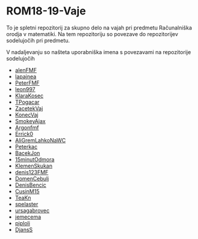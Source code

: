 ﻿# ROM18-19-Vaje

To je spletni repozitorij za skupno delo na vajah pri predmetu Računalniška orodja v matematiki.
Na tem repozitoriju so povezave do repozitorijev sodelujočih pri predmetu.

V nadaljevanju so našteta uporabniška imena s povezavami na repozitorije sodelujočih

- [alenFMF](https://github.com/alenFMF/ROM18-19-Vaje)
- [lapajnea](https://github.com/lapajnea/ROM)
- [PeterFMF](https://github.com/PeterFMF/ROM)
- [leon997](https://github.com/leon997/ROM)
- [KlaraKosec](https://github.com/KlaraKosec/hzt)
- [TPogacar](https://github.com/TPogacar/ROM)
- [ZacetekVaj](https://github.com/ZacetekVaj/ROM)
- [KonecVaj](https://github.com/KonecVaj/ROM)
- [SmokeyAjax](https://github.com/SmokeyAjax/ROM.git)
- [Argonfmf](https://github.com/Argonfmf/ROM)
- [Errick0](https://github.com/Errick0/ROM)
- [AliGremLahkoNaWC](https://github.com/AliGremLahkoNaWC)
- [Peterkac](https://github.com/Peterkac/ROM)
- [BacekJon](https://github.com/BacekJon/ROM)
- [15minutOdmora](https://github.com/15minutOdmora/ROM)
- [KlemenSkukan](https://github.com/KlemenSkukan/ROM)
- [denis123FMF](https://github.com/denis123FMF/ROM)
- [DomenCebulj](https://github.com/CebuljDomen/ROM)
- [DenisBencic](https://github.com/DenisBencic/ROM2)
- [CusinM15](https://github.com/CusinM15/ROM1)
- [TeaKn](https://github.com/TeaKn/ROM2)
- [spelaster](https://github.com/spelaster/ROM)
- [ursagabrovec](https://github.com/ursagabrovec/ROM1)
- [jemecema](https://github.com/jemecema/ROM)
- [piploli](https://github.com/piploli)
- [DjansS](https://github.com/DjansS/ROM1)
